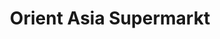 ---
title: "Orient Asia Supermarkt"
url: /frankfurt-am-main/orient-asia-supermarkt/
shop: Supermarkt
---